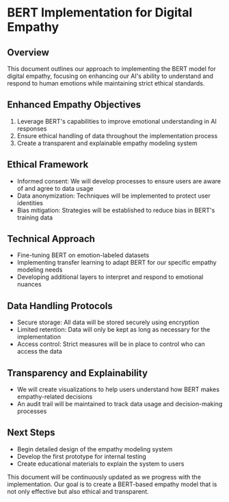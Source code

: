 

# BERT Implementation for Digital Empathy

## Overview
This document outlines our approach to implementing the BERT model for digital empathy, focusing on enhancing our AI's ability to understand and respond to human emotions while maintaining strict ethical standards.

## Enhanced Empathy Objectives
1. Leverage BERT's capabilities to improve emotional understanding in AI responses
2. Ensure ethical handling of data throughout the implementation process
3. Create a transparent and explainable empathy modeling system

## Ethical Framework
- Informed consent: We will develop processes to ensure users are aware of and agree to data usage
- Data anonymization: Techniques will be implemented to protect user identities
- Bias mitigation: Strategies will be established to reduce bias in BERT's training data

## Technical Approach
- Fine-tuning BERT on emotion-labeled datasets
- Implementing transfer learning to adapt BERT for our specific empathy modeling needs
- Developing additional layers to interpret and respond to emotional nuances

## Data Handling Protocols
- Secure storage: All data will be stored securely using encryption
- Limited retention: Data will only be kept as long as necessary for the implementation
- Access control: Strict measures will be in place to control who can access the data

## Transparency and Explainability
- We will create visualizations to help users understand how BERT makes empathy-related decisions
- An audit trail will be maintained to track data usage and decision-making processes

## Next Steps
- Begin detailed design of the empathy modeling system
- Develop the first prototype for internal testing
- Create educational materials to explain the system to users

This document will be continuously updated as we progress with the implementation. Our goal is to create a BERT-based empathy model that is not only effective but also ethical and transparent.
